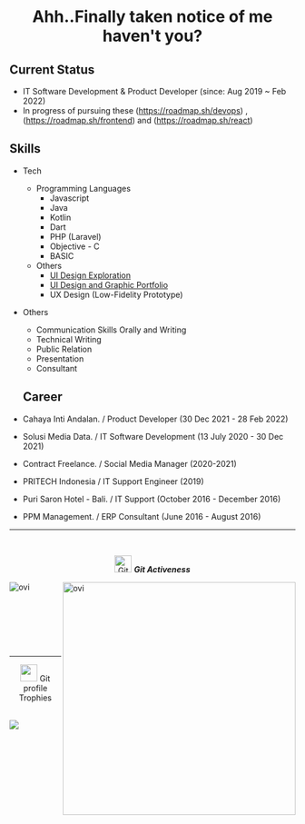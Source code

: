 <h1 align="center">Ahh..Finally taken notice of me haven't you? </h1>

## Current Status

- IT Software Development & Product Developer (since: Aug 2019 ~ Feb 2022)
- In progress of pursuing these (https://roadmap.sh/devops) , (https://roadmap.sh/frontend) and (https://roadmap.sh/react)

## Skills

- Tech
  - Programming Languages
    - Javascript
    - Java
    - Kotlin
    - Dart
    - PHP (Laravel)
    - Objective - C
    - BASIC
  - Others
    - <a href ="https://dribbble.com/reinskywalker">UI Design Exploration</a>
    - <a href = "https://www.behance.net/reinskywalker">UI Design and Graphic Portfolio</a>
    - UX Design (Low-Fidelity Prototype)
- Others
  - Communication Skills Orally and Writing
  - Technical Writing
  - Public Relation
  - Presentation
  - Consultant


  
  ## Career
- Cahaya Inti Andalan. / Product Developer (30 Dec 2021 - 28 Feb 2022)
- Solusi Media Data. / IT Software Development (13 July 2020 - 30 Dec 2021)
- Contract Freelance. / Social Media Manager (2020-2021)
- PRITECH Indonesia / IT Support Engineer (2019)
- Puri Saron Hotel - Bali. / IT Support (October 2016 - December 2016)
- PPM Management. / ERP Consultant (June 2016 - August 2016)


<p align="center"> 
<hr>
<br>
<p align="center">
   <img src="https://media.giphy.com/media/W5eoZHPpUx9sapR0eu/giphy.gif" width="30px" alt="Git"/>&nbsp;<i><b>Git Activeness</b></i>
</p>
<p><img align="left" src="https://github-readme-stats.vercel.app/api/top-langs?username=reinskywalker&show_icons=true&locale=en&layout=compact&theme=chartreuse-dark" alt="ovi" /></p>
<p>&nbsp;<img align="right" src="https://github-readme-stats.vercel.app/api?username=reinskywalker&show_icons=true&locale=en&theme=chartreuse-dark" alt="ovi" width="410" /></p>
<br><br><br><br><br>
<hr>
<p align="center"><img src="https://media.giphy.com/media/QaMcXSekUWx7aogAUr/giphy.gif" width="30" />&nbsp;Git profile Trophies</p>
<br>
<img src="https://github-profile-trophy.vercel.app/?username=reinskywalker&theme=juicyfresh&no-bg=false"/>
